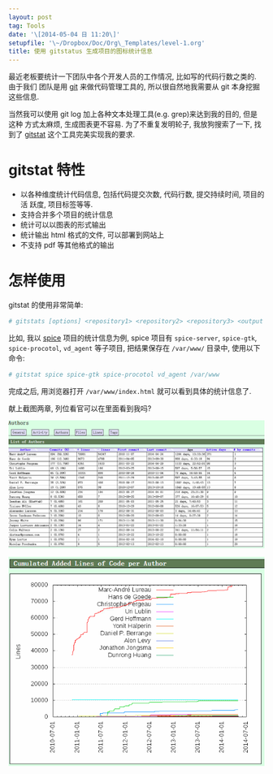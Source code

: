 ```yaml
---
layout: post
tag: Tools
date: '\[2014-05-04 日 11:20\]'
setupfile: '\~/Dropbox/Doc/Org\_Templates/level-1.org'
title: 使用 gitstatus 生成项目的图标统计信息
---
```


最近老板要统计一下团队中各个开发人员的工作情况, 比如写的代码行数之类的.
由于我们 团队是用 [git](http://git-scm.com) 来做代码管理工具的,
所以很自然地我需要从 git 本身挖掘这些信息.

当然我可以使用 git log 加上各种文本处理工具(e.g. grep)来达到我的目的,
但是这种 方式太麻烦, 生成图表更不容易. 为了不重复发明轮子,
我放狗搜索了一下, 找到了 [gitstat](http://gitstats.sourceforge.net)
这个工具完美实现我的要求.

gitstat 特性
============

-   以各种维度统计代码信息, 包括代码提交次数, 代码行数, 提交持续时间,
    项目的活 跃度, 项目标签等等.
-   支持合并多个项目的统计信息
-   统计可以以图表的形式输出
-   统计输出 html 格式的文件, 可以部署到网站上
-   不支持 pdf 等其他格式的输出

怎样使用
========

gitstat 的使用非常简单:

``` bash
# gitstats [options] <repository1> <repository2> <repository3> <output dir>
```

比如, 我以 [spice](http://www.spice-space.org) 项目的统计信息为例, spice
项目有 `spice-server`, `spice-gtk`, `spice-procotol`, `vd_agent`
等子项目, 把结果保存在 `/var/www/` 目录中, 使用以下命令:

``` bash
# gitstat spice spice-gtk spice-procotol vd_agent /var/www
```

完成之后, 用浏览器打开 `/var/www/index.html` 就可以看到具体的统计信息了.

献上截图两章, 列位看官可以在里面看到我吗?

![](/images/posts/Tools/gitstatus1.png)

![](/images/posts/Tools/gitstatus2.png)
